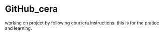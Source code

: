 # GitHub_cera
working on project by following coursera instructions.
this is for the pratice and learning.
